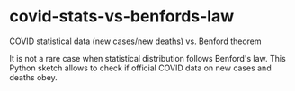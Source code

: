 # covid-stats-vs-benfords-law
 COVID statistical data (new cases/new deaths) vs. Benford theorem
 
It is not a rare case when statistical distribution follows Benford's law. This Python sketch allows to check if official COVID data on new cases and deaths obey.
